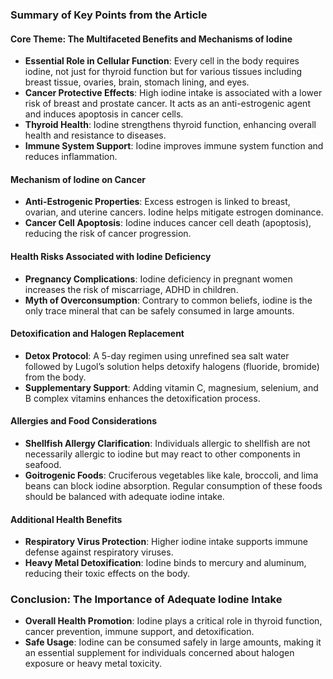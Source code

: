 ### Summary of Key Points from the Article

#### Core Theme: The Multifaceted Benefits and Mechanisms of Iodine
- **Essential Role in Cellular Function**: Every cell in the body requires iodine, not just for thyroid function but for various tissues including breast tissue, ovaries, brain, stomach lining, and eyes.
- **Cancer Protective Effects**: High iodine intake is associated with a lower risk of breast and prostate cancer. It acts as an anti-estrogenic agent and induces apoptosis in cancer cells.
- **Thyroid Health**: Iodine strengthens thyroid function, enhancing overall health and resistance to diseases.
- **Immune System Support**: Iodine improves immune system function and reduces inflammation.

#### Mechanism of Iodine on Cancer
- **Anti-Estrogenic Properties**: Excess estrogen is linked to breast, ovarian, and uterine cancers. Iodine helps mitigate estrogen dominance.
- **Cancer Cell Apoptosis**: Iodine induces cancer cell death (apoptosis), reducing the risk of cancer progression.

#### Health Risks Associated with Iodine Deficiency
- **Pregnancy Complications**: Iodine deficiency in pregnant women increases the risk of miscarriage, ADHD in children.
- **Myth of Overconsumption**: Contrary to common beliefs, iodine is the only trace mineral that can be safely consumed in large amounts.

#### Detoxification and Halogen Replacement
- **Detox Protocol**: A 5-day regimen using unrefined sea salt water followed by Lugol’s solution helps detoxify halogens (fluoride, bromide) from the body.
- **Supplementary Support**: Adding vitamin C, magnesium, selenium, and B complex vitamins enhances the detoxification process.

#### Allergies and Food Considerations
- **Shellfish Allergy Clarification**: Individuals allergic to shellfish are not necessarily allergic to iodine but may react to other components in seafood.
- **Goitrogenic Foods**: Cruciferous vegetables like kale, broccoli, and lima beans can block iodine absorption. Regular consumption of these foods should be balanced with adequate iodine intake.

#### Additional Health Benefits
- **Respiratory Virus Protection**: Higher iodine intake supports immune defense against respiratory viruses.
- **Heavy Metal Detoxification**: Iodine binds to mercury and aluminum, reducing their toxic effects on the body.

### Conclusion: The Importance of Adequate Iodine Intake
- **Overall Health Promotion**: Iodine plays a critical role in thyroid function, cancer prevention, immune support, and detoxification.
- **Safe Usage**: Iodine can be consumed safely in large amounts, making it an essential supplement for individuals concerned about halogen exposure or heavy metal toxicity.